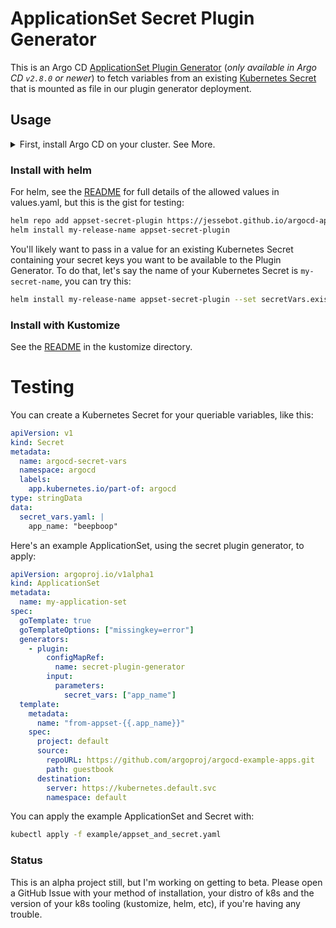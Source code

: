 # ApplicationSet Secret Plugin Generator
This is an Argo CD [ApplicationSet Plugin Generator](https://argo-cd.readthedocs.io/en/latest/operator-manual/applicationset/Generators-Plugin/) (_only available in Argo CD `v2.8.0` or newer_) to fetch variables from an existing [Kubernetes Secret](https://kubernetes.io/docs/concepts/configuration/secret/) that is mounted as file in our plugin generator deployment.

## Usage

<details>
  <summary>First, install Argo CD on your cluster. See More.</summary>
  
  This feature is currently only available in an (unsupported) pre-release state. We last tested this with `v2.8.0-rc7` which is the newest at time of writing. Check the [Releases page](https://github.com/argoproj/argo-cd/releases) for the latest version. To use a(n unsupported) pre-release, like `v2.8.0-rc7` with helm, override the `global.image.tag` parameter with the version of your choice in your values.yaml. Then, make sure you grab the updated ApplicationSet CRD for the tag you want to use e.g. [`v2.8.0-rc7`](https://github.com/argoproj/argo-cd/tree/v2.8.0-rc7/manifests/crds).

</details>

### Install with helm
For helm, see the [README](./charts/argocd-appset-secret-plugin/README.md) for full details of the allowed values in values.yaml, but this is the gist for testing:

```bash
helm repo add appset-secret-plugin https://jessebot.github.io/argocd-appset-secret-plugin
helm install my-release-name appset-secret-plugin
```

You'll likely want to pass in a value for an existing Kubernetes Secret containing your secret keys you want to be available to the Plugin Generator. To do that, let's say the name of your Kubernetes Secret is `my-secret-name`, you can try this:

```bash
helm install my-release-name appset-secret-plugin --set secretVars.existingSecret=my-secret-name
```

### Install with Kustomize
See the [README](./kustomize/README.md) in the kustomize directory.

# Testing
You can create a Kubernetes Secret for your queriable variables, like this:
```yaml
apiVersion: v1
kind: Secret
metadata:
  name: argocd-secret-vars
  namespace: argocd
  labels:
    app.kubernetes.io/part-of: argocd
type: stringData
data:
  secret_vars.yaml: |
    app_name: "beepboop"
```

Here's an example ApplicationSet, using the secret plugin generator, to apply:
```yaml
apiVersion: argoproj.io/v1alpha1
kind: ApplicationSet
metadata:
  name: my-application-set
spec:
  goTemplate: true
  goTemplateOptions: ["missingkey=error"]
  generators:
    - plugin:
        configMapRef:
          name: secret-plugin-generator
        input:
          parameters:
            secret_vars: ["app_name"]
  template:
    metadata:
      name: "from-appset-{{.app_name}}"
    spec:
      project: default
      source:
        repoURL: https://github.com/argoproj/argocd-example-apps.git
        path: guestbook
      destination:
        server: https://kubernetes.default.svc
        namespace: default
```

You can apply the example ApplicationSet and Secret with:

```bash
kubectl apply -f example/appset_and_secret.yaml
```

### Status
This is an alpha project still, but I'm working on getting to beta. Please open a GitHub Issue with your method of installation, your distro of k8s and the version of your k8s tooling (kustomize, helm, etc), if you're having any trouble.
